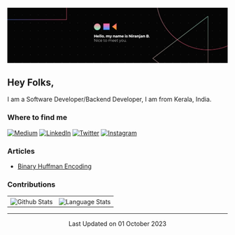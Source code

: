 [![Header](images/header.jpeg "Header")](https://github.com/niranjanneeru)


## Hey Folks,

I am a Software Developer/Backend Developer, I am from Kerala, India.


### Where to find me
<p>
<a href="https://medium.com/@niranjannb7777" target="_blank"><img alt="Medium" src="https://img.shields.io/badge/medium-%2312100E.svg?&style=for-the-badge&logo=medium&logoColor=white&bg_color=AARRGGBB"/></a>    <a href="https://www.linkedin.com/in/niranjanneeru/" target="_blank"><img alt="LinkedIn" src="https://img.shields.io/badge/linkedin-%230077B5.svg?&style=for-the-badge&logo=linkedin&logoColor=white&bg_color=AARRGGBB"/></a>    <a href="https://twitter.com/niranjan_neerub" target="_blank"><img alt="Twitter" src="https://img.shields.io/badge/Twitter-%231DA1F2.svg?style=for-the-badge&logo=Twitter&logoColor=white&bg_color=AARRGGBB"/></a>    <a href="https://www.instagram.com/niranjan_neeru_b" target="_blank"><img alt="Instagram" src="https://img.shields.io/badge/Instagram-E4405F?style=for-the-badge&logo=instagram&logoColor=white"/></a>    
</p>

### Articles

<ul>
<li><a href="https://medium.com/@niranjannb7777/binary-huffman-encoding-91b1884edc05?source=rss-7fc07edd0058------2" target="_blank">Binary Huffman Encoding</a></li>
</ul>

### Contributions


|||
| ------------- | ------------- |
|<img align="center" alt="Github Stats" src="https://github-readme-stats.vercel.app/api?username=niranjanneeru&show_icons=true&include_all_commits=true&theme=radical&cache_seconds=86400">  |  <img align="center" alt="Language Stats" src="https://github-readme-stats.vercel.app/api/top-langs/?username=niranjanneeru&layout=compact&theme=radical&cache_seconds=86400"> |

___

<p align="center">
Last Updated on 01 October 2023
</p>